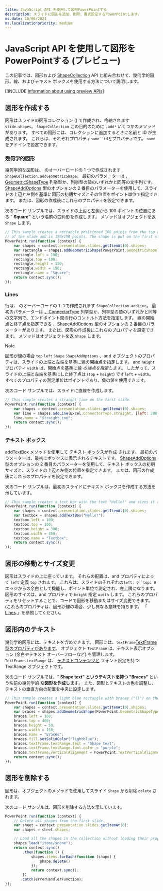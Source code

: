 ```yaml
---
title: JavaScript API を使用して図形PowerPointする
description: スライドに図形を追加、削除、書式設定するPowerPointします。
ms.date: 10/06/2021
ms.localizationpriority: medium
---
```


# <a name="work-with-shapes-using-the-powerpoint-javascript-api-preview"></a>JavaScript API を使用して図形をPowerPointする (プレビュー)

この記事では、図形および [ShapeCollection](/javascript/api/powerpoint/powerpoint.shapecollection) API と組み合わせて、幾何学的図形、[](/javascript/api/powerpoint/powerpoint.shape)線、およびテキスト ボックスを使用する方法について説明します。

[!INCLUDE [Information about using preview APIs](../includes/using-preview-apis-host.md)]

## <a name="create-shapes"></a>図形を作成する

図形はスライドの図形コレクション () で作成され、格納されます`slide.shapes`。 `ShapeCollection` この目的のために `.add*` いくつかのメソッドがあります。 すべての図形には、コレクションに追加するときに名前と ID が生成されます。 これらは、それぞれプロパティ`name``id`とプロパティです。 `name` をアドインで設定できます。

### <a name="geometric-shapes"></a>幾何学的図形

幾何学的な図形は、 のオーバーロードの 1 つで作成されます `ShapeCollection.addGeometricShape`。 最初のパラメーターは [、GeometricShapeType](/javascript/api/powerpoint/powerpoint.geometricshapetype) 列挙型か、列挙型の値のいずれかと同等の文字列です。 [ShapeAddOptions](/javascript/api/powerpoint/powerpoint.shapeaddoptions) 型のオプションの 2 番目のパラメーターを使用して、スライドの上辺と左側を基準に図形の初期サイズとその位置をポイント単位で指定できます。 または、図形の作成後にこれらのプロパティを設定できます。

次のコード サンプルでは、スライドの上辺と左側から 100 ポイントの位置にある " **Square"** という名前の四角形を作成します。 メソッドはオブジェクトを返 `Shape` します。

```js
// This sample creates a rectangle positioned 100 points from the top and left sides
// of the slide and is 150x150 points. The shape is put on the first slide.
PowerPoint.run(function (context) {
    var shapes = context.presentation.slides.getItemAt(0).shapes;
    var rectangle = shapes.addGeometricShape(PowerPoint.GeometricShapeType.rectangle);
    rectangle.left = 100;
    rectangle.top = 100;
    rectangle.height = 150;
    rectangle.width = 150;
    rectangle.name = "Square";
    return context.sync();
});
```

### <a name="lines"></a>Lines

行は、 のオーバーロードの 1 つで作成されます `ShapeCollection.addLine`。 最初のパラメーターは [、ConnectorType](/javascript/api/powerpoint/powerpoint.connectortype) 列挙型か、列挙型の値のいずれかと同等の文字列で、エンドポイント間の行のコントルト方法を指定します。 線の開始点と終了点を指定できる [、ShapeAddOptions](/javascript/api/powerpoint/powerpoint.shapeaddoptions) 型のオプションの 2 番目のパラメーターがあります。 または、図形の作成後にこれらのプロパティを設定できます。 メソッドはオブジェクトを返 `Shape` します。

> [!NOTE]
> 図形が線の場合 `top` `left` `Shape` `ShapeAddOptions` 、and オブジェクトのプロパティは、スライドの上端と左端を基準に線の開始点を指定します。 and `height` プロパティ `width` は、開始点を基準に線 *の端点を指定します*。 したがって、スライドの上端と左端を基準にした終了点は (`top` + `height`) です`left` + `width`。 すべてのプロパティの測定単位はポイントであり、負の値を使用できます。

次のコード サンプルでは、スライドに直線を作成します。

```js
// This sample creates a straight line on the first slide.
PowerPoint.run(function (context) {
    var shapes = context.presentation.slides.getItemAt(0).shapes;
    var line = shapes.addLine(Excel.ConnectorType.straight, {left: 200, top: 50, height: 300, width: 150});
    line.name = "StraightLine";
    return context.sync();
});
```

### <a name="text-boxes"></a>テキスト ボックス

addTextBox メソッドを使用して [テキスト ボックスが作成](/javascript/api/powerpoint/powerpoint.shapecollection#powerpoint-powerpoint-shapecollection-addtextbox-member(1)) されます。 最初のパラメーターは、最初にボックスに表示されるテキストです。 [ShapeAddOptions](/javascript/api/powerpoint/powerpoint.shapeaddoptions) 型のオプションの 2 番目のパラメーターを使用して、テキスト ボックスの初期サイズと、スライドの上辺と左側の位置を指定できます。 または、図形の作成後にこれらのプロパティを設定できます。

次のコード サンプルは、最初のスライドにテキスト ボックスを作成する方法を示しています。

```js
// This sample creates a text box with the text "Hello!" and sizes it appropriately.
PowerPoint.run(function (context) {
    var shapes = context.presentation.slides.getItemAt(0).shapes;
    var textbox = shapes.addTextBox("Hello!");
    textbox.left = 100;
    textbox.top = 100;
    textbox.height = 300;
    textbox.width = 450;
    textbox.name = "Textbox";
    return context.sync();
});
```

## <a name="move-and-resize-shapes"></a>図形の移動とサイズ変更

図形はスライドの上に座っています。 それらの配置は、and プロパティによって `left` 定義 `top` されます。 これらは、スライドのそれぞれの`left: 0``top: 0`エッジからの余白として機能し、ポイント単位で測定され、左上隅になります。 図形のサイズは、and プロパティで `height` 指定 `width` します。 これらのプロパティをリセットすることで、コードで図形を移動またはサイズ変更できます。 (これらのプロパティは、図形が線の場合、少し異なる意味を持ちます。 「 [Lines](#lines).」を参照してください。

## <a name="text-in-shapes"></a>図形内のテキスト

幾何学的図形には、テキストを含めできます。 図形には、`textFrame`[TextFrame 型のプロパティがあります](/javascript/api/powerpoint/powerpoint.textframe)。 オブジェクト `TextFrame` は、テキスト表示オプション (余白やテキスト オーバーフローなど) を管理します。 `TextFrame.textRange` は、 [テキストコンテンツと](/javascript/api/powerpoint/powerpoint.textrange) フォント設定を持つ TextRange オブジェクトです。

次のコード サンプルでは、" **Shape text" というテキストを持つ "Braces"** という名前の幾何学的 **な図形を作成します**。 また、図形とテキストの色を調整し、テキストの垂直方向の配置を中央に設定します。

```js
// This sample creates a light blue rectangle with braces ("{}") on the left and right ends and adds the purple text "Shape text" to the center.
PowerPoint.run(function (context) {
    var shapes = context.presentation.slides.getItemAt(0).shapes;
    var braces = shapes.addGeometricShape(PowerPoint.GeometricShapeType.bracePair);
    braces.left = 100;
    braces.top = 400;
    braces.height = 50;
    braces.width = 150;
    braces.name = "Braces";
    braces.fill.setSolidColor("lightblue");
    braces.textFrame.textRange.text = "Shape text";
    braces.textFrame.textRange.font.color = "purple";
    braces.textFrame.verticalAlignment = PowerPoint.TextVerticalAlignment.middleCentered;
    return context.sync();
});
```

## <a name="delete-shapes"></a>図形を削除する

図形は、オブジェクトのメソッドを使用してスライド `Shape` から削除 `delete` されます。

次のコード サンプルは、図形を削除する方法を示しています。

```js
PowerPoint.run(function (context) {
    // Delete all shapes from the first slide.
    var sheet = context.presentation.slides.getItemAt(0);
    var shapes = sheet.shapes;

    // Load all the shapes in the collection without loading their properties.
    shapes.load("items/$none");
    return context.sync()
        .then(function () {
            shapes.items.forEach(function (shape) {
                shape.delete()
            });
            return context.sync();
        })
       .catch(errorHandlerFunction);
});
```
